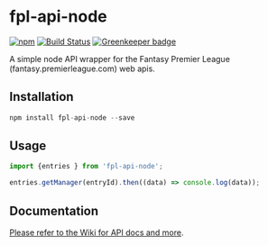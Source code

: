 # fpl-api-node

[![npm](https://img.shields.io/npm/v/fpl-api-node.svg)](https://www.npmjs.com/package/fpl-api-node)
[![Build Status](https://travis-ci.org/tgreyjs/fpl-api-node.svg?branch=master)](https://travis-ci.org/tgreyjs/fpl-api-node)
[![Greenkeeper badge](https://badges.greenkeeper.io/tgreyjs/fpl-api-node.svg)](https://greenkeeper.io/)

A simple node API wrapper for the Fantasy Premier League (fantasy.premierleague.com) web apis. 

## Installation

```js
npm install fpl-api-node --save
```

## Usage

```js
import {entries } from 'fpl-api-node';

entries.getManager(entryId).then((data) => console.log(data));
```

## Documentation

[Please refer to the Wiki for API docs and more](https://github.com/tgreyjs/fpl-api-node/wiki).
